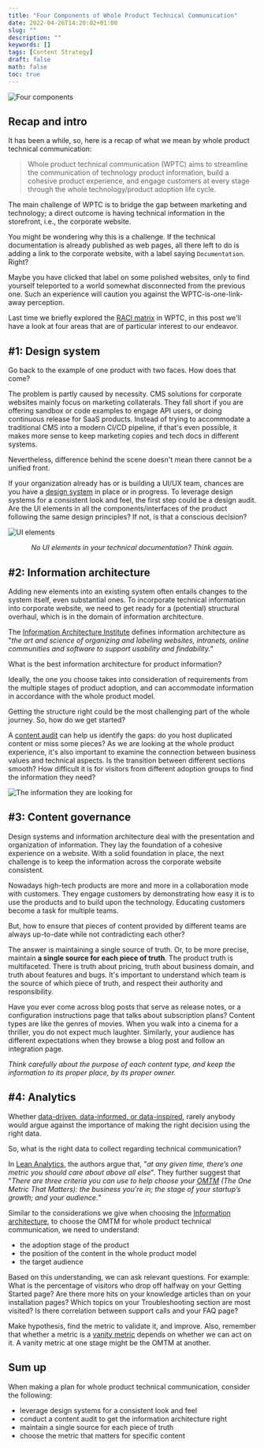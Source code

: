 ```yaml
---
title: "Four Components of Whole Product Technical Communication"
date: 2022-04-26T14:20:02+01:00
slug: ""
description: ""
keywords: []
tags: [Content Strategy]
draft: false
math: false
toc: true
---
```


![Four components](/images/four-components.jpg)

## Recap and intro

It has been a while, so, here is a recap of what we mean by whole product technical communication:

>Whole product technical communication (WPTC) aims to streamline the communication of technology product information, build a cohesive product experience, and engage customers at every stage through the whole technology/product adoption life cycle.

The main challenge of WPTC is to bridge the gap between marketing and technology; a direct outcome is having technical information in the storefront, i.e., the corporate website.

You might be wondering why this is a challenge. If the technical documentation is already published as web pages, all there left to do is adding a link to the corporate website, with a label saying `Documentation`. Right? 

Maybe you have clicked that label on some polished websites, only to find yourself teleported to a world somewhat disconnected from the previous one. Such an experience will caution you against the WPTC-is-one-link-away perception.

Last time we briefly explored the [RACI matrix](/blog/exec-whole-product-tech-comm/#revised-content-responsibility-matrix) in WPTC, in this post we'll have a look at four areas that are of particular interest to our endeavor.

## #1: Design system

Go back to the example of one product with two faces. How does that come?

The problem is partly caused by necessity. CMS solutions for corporate websites mainly focus on marketing collaterals. They fall short if you are offering sandbox or code examples to engage API users, or doing continuous release for SaaS products. Instead of trying to accommodate a traditional CMS into a modern CI/CD pipeline, if that's even possible, it makes more sense to keep marketing copies and tech docs in different systems.

Nevertheless, difference behind the scene doesn't mean there cannot be a unified front. 

If your organization already has or is building a UI/UX team, chances are you have a [design system](https://www.robertcreative.com/blog/what-is-a-design-system) in place or in progress. To leverage design systems for a consistent look and feel, the first step could be a design audit. Are the UI elements in all the components/interfaces of the product following the same design principles? If not, is that a conscious decision?

![UI elements](/images/ui-for-docs.png)
<p style="text-align: center; font-style: italic">No UI elements in your technical documentation? Think again.</p> 

## #2: Information architecture

Adding new elements into an existing system often entails changes to the system itself, even substantial ones. To incorporate technical information into corporate website, we need to get ready for a (potential) structural overhaul, which is in the domain of information architecture. 

The [Information Architecture Institute](https://www.iainstitute.org/) defines information architecture as "*the art and science of organizing and labeling websites, intranets, online communities and software to support usability and findability.*"

What is the best information architecture for product information?

Ideally, the one you choose takes into consideration of requirements from the multiple stages of product adoption, and can accommodate information in accordance with the whole product model.

Getting the structure right could be the most challenging part of the whole journey. So, how do we get started?

A [content audit](https://www.semrush.com/blog/content-audit-for-content-marketing-strategy/) can help us identify the gaps: do you host duplicated content or miss some pieces? As we are looking at the whole product experience, it's also important to examine the connection between business values and technical aspects. Is the transition between different sections smooth? How difficult it is for visitors from different adoption groups to find the information they need?

![The information they are looking for](/images/looking-for-what.png)

## #3: Content governance

Design systems and information architecture deal with the presentation and organization of information. They lay the foundation of a cohesive experience on a website. With a solid foundation in place, the next challenge is to keep the information across the corporate website consistent.

Nowadays high-tech products are more and more in a collaboration mode with customers. They engage customers by demonstrating how easy it is to use the products and to build upon the technology. Educating customers become a task for multiple teams.

But, how to ensure that pieces of content provided by different teams are always up-to-date while not contradicting each other? 

The answer is maintaining a single source of truth. Or, to be more precise, maintain **a single source for each piece of truth**. The product truth is multifaceted. There is truth about pricing, truth about business domain, and truth about features and bugs. It's important to understand which team is the source of which piece of truth, and respect their authority and responsibility.

Have you ever come across blog posts that serve as release notes, or a configuration instructions page that talks about subscription plans? Content types are like the genres of movies. When you walk into a cinema for a thriller, you do not expect much laughter. Similarly, your audience has different expectations when they browse a blog post and follow an integration page. 

*Think carefully about the purpose of each content type, and keep the information to its proper place, by its proper owner.*

## #4: Analytics

Whether [data-driven, data-informed, or data-inspired](https://towardsdatascience.com/data-driven-vs-data-informed-vs-data-inspired-740eaaec6263), rarely anybody would argue against the importance of making the right decision using the right data.

So, what is the right data to collect regarding technical communication?

In [Lean Analytics](https://leananalyticsbook.com/), the authors argue that, "*at any given time, there’s one metric you should care about above all else*". They further suggest that "*There are three criteria you can use to help choose your [OMTM](https://leananalyticsbook.com/one-metric-that-matters/) (The One Metric That Matters): the business you’re in; the stage of your startup’s growth; and your audience.*"

Similar to the considerations we give when choosing the [Information architecture](#2-information-architecture), to choose the OMTM for whole product technical communication, we need to understand:

* the adoption stage of the product
* the position of the content in the whole product model
* the target audience

Based on this understanding, we can ask relevant questions. For example: What is the percentage of visitors who drop off halfway on your Getting Started page? Are there more hits on your knowledge articles than on your installation pages? Which topics on your Troubleshooting section are most visited? Is there correlation between support calls and your FAQ page?

Make hypothesis, find the metric to validate it, and improve. Also, remember that whether a metric is a [vanity metric](https://www.tableau.com/learn/articles/vanity-metrics) depends on whether we can act on it. A vanity metric at one stage might be the OMTM at another.

## Sum up

When making a plan for whole product technical communication, consider the following:

* leverage design systems for a consistent look and feel
* conduct a content audit to get the information architecture right
* maintain a single source for each piece of truth
* choose the metric that matters for specific content
